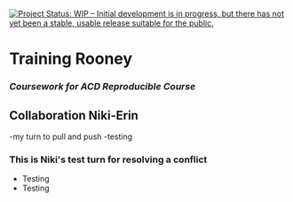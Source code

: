 [![Project Status: WIP – Initial development is in progress, but there
has not yet been a stable, usable release suitable for the
public.](https://www.repostatus.org/badges/latest/wip.svg)](https://www.repostatus.org/#wip)

# Training Rooney

### *Coursework for ACD Reproducible Course*

## Collaboration Niki-Erin 

-my turn to pull and push
-testing

### This is Niki's test turn for resolving a conflict

- Testing
- Testing